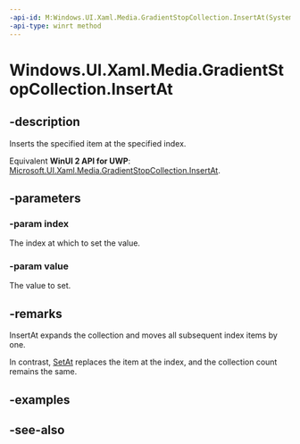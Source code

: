 ```yaml
---
-api-id: M:Windows.UI.Xaml.Media.GradientStopCollection.InsertAt(System.UInt32,Windows.UI.Xaml.Media.GradientStop)
-api-type: winrt method
---
```


<!-- Method syntax
public void InsertAt(System.UInt32 index, Windows.UI.Xaml.Media.GradientStop value)
-->

# Windows.UI.Xaml.Media.GradientStopCollection.InsertAt

## -description
Inserts the specified item at the specified index.

Equivalent **WinUI 2 API for UWP**: [Microsoft.UI.Xaml.Media.GradientStopCollection.InsertAt](/windows/winui/api/microsoft.ui.xaml.media.gradientstopcollection.insertat).

## -parameters
### -param index
The index at which to set the value.

### -param value
The value to set.

## -remarks
InsertAt expands the collection and moves all subsequent index items by one.

In contrast, [SetAt](gradientstopcollection_setat_1108102990.md) replaces the item at the index, and the collection count remains the same.

## -examples

## -see-also
